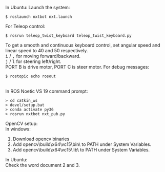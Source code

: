 In Ubuntu:
Launch the system:
```
$ roslaunch nxtbot nxt.launch
```
For Teleop control:
```
$ rosrun teleop_twist_keyboard teleop_twist_keyboard.py
```
To get a smooth and continuous keyboard control, set angular speed and linear speed to 40 and 50 respectively. \
<kbd>i</kbd> / <kbd>,</kbd> for moving forward/backward.\
<kbd>j</kbd> / <kbd>l</kbd> for steering left/right. \
PORT B is drive motor, PORT C is steer motor. 
For debug messages:
```
$ rostopic echo rosout
```

\
In ROS Noetic VS 19 command prompt:
````
> cd catkin_ws
> devel/setup.bat
> conda activate py36
> rosrun nxtbot nxt_pub.py
````

OpenCV setup: \
In windows:
1. Download opencv binaries
2. Add opencv\build\x64\vc15\bin\ to PATH under System Variables. 
3. Add opencv\build\x64\vc15\lib\ to PATH under System Variables.

In Ubuntu: \
Check the word document 2 and 3.
